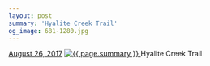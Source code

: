 ```yaml
---
layout: post
summary: 'Hyalite Creek Trail'
og_image: 681-1280.jpg
---
```


<p>
  <time>
    <a href="/681">August 26, 2017</a>
  </time>
  <a href="/681">
    <img src="{{ site.assets_url }}/681-640.jpg" srcset="{{ site.assets_url }}/681-320.jpg 320w, {{ site.assets_url }}/681-640.jpg 640w, {{ site.assets_url }}/681-960.jpg 960w, {{ site.assets_url }}/681-1280.jpg 1280w" sizes="(min-width: 700px) 50vw, calc(100vw - 2rem)" alt="{{ page.summary }}" />
  </a>
  <span>Hyalite Creek Trail</span>
</p>
